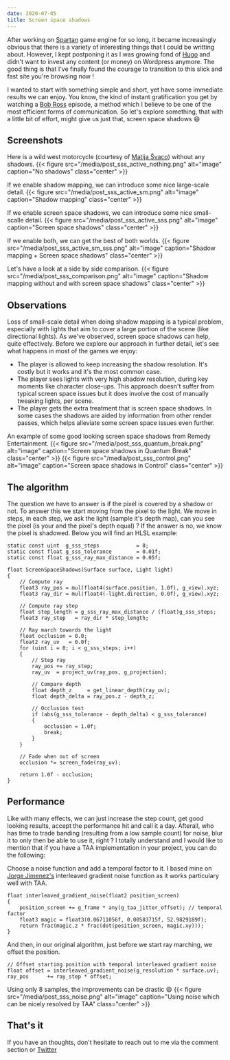 ```yaml
---
date: 2020-07-05
title: Screen space shadows
---
```


After working on [Spartan](https://github.com/PanosK92/SpartanEngine) game engine for so long, it became 
increasingly obvious that there is a variety of interesting things that I could be writting about.
However, I kept postponing it as I was growing fond of [Hugo](https://gohugo.io/) and didn't want to invest
any content (or money) on Wordpress anymore. The good thing is that I've finally found the courage to transition
to this slick and fast site you're browsing now !

I wanted to start with something simple and short, yet have some immediate results we can enjoy.
You know, the kind of instant gratification you get by watching a [Bob Ross](https://www.youtube.com/watch?v=l141Y0x8om0) episode, a method which
I believe to be one of the most efficient forms of communication. So let's explore something, that with a 
little bit of effort, might give us just that, screen space shadows :smile:

## Screenshots

Here is a wild west motorcycle (courtesy of [Matija Švaco](https://sketchfab.com/3d-models/wild-west-motorcycle-6038a0b13fbe434f901af27fec8391ab)) without any shadows.
{{< figure src="/media/post_sss_active_nothing.png" alt="image" caption="No shadows" class="center" >}}

If we enable shadow mapping, we can introduce some nice large-scale detail.
{{< figure src="/media/post_sss_active_sm.png" alt="image" caption="Shadow mapping" class="center" >}}

If we enable screen space shadows, we can introduce some nice small-scalle detail.
{{< figure src="/media/post_sss_active_sss.png" alt="image" caption="Screen space shadows" class="center" >}}

If we enable both, we can get the best of both worlds.
{{< figure src="/media/post_sss_active_sm_sss.png" alt="image" caption="Shadow mapping + Screen space shadows" class="center" >}}

Let's have a look at a side by side comparison.
{{< figure src="/media/post_sss_comparison.png" alt="image" caption="Shadow mapping without and with screen space shadows" class="center" >}}

## Observations

Loss of small-scale detail when doing shadow mapping is a typical problem, especially with lights that aim to cover a 
large portion of the scene (like directional lights). As we've observed, screen space shadows can help, quite effectively.
Before we explore our approach in further detail, let's see what happens in most of the games we enjoy:

- The player is allowed to keep increasing the shadow resolution. It's costly but it works and it's the most common case.
- The player sees lights with very high shadow resolution, during key moments like character close-ups. This approach doesn't
suffer from typical screen space issues but it does involve the cost of manually tweaking lights, per scene.
- The player gets the extra treatment that is screen space shadows. In some cases the shadows are aided by information from other
render passes, which helps alleviate some screen space issues even further.

An example of some good looking screen space shadows from Remedy Entertainment.
{{< figure src="/media/post_sss_quantum_break.png" alt="image" caption="Screen space shadows in Quantum Break" class="center" >}}
{{< figure src="/media/post_sss_control.png" alt="image" caption="Screen space shadows in Control" class="center" >}}

## The algorithm
The question we have to answer is if the pixel is covered by a shadow or not.
To answer this we start moving from the pixel to the light.
We move in steps, in each step, we ask the light (sample it's depth map), can you see the pixel (is your and the pixel's depth equal) ?
If the answer is no, we know the pixel is shadowed. Below you will find an HLSL example:
```
static const uint  g_sss_steps            = 8;
static const float g_sss_tolerance        = 0.01f;
static const float g_sss_ray_max_distance = 0.05f;

float ScreenSpaceShadows(Surface surface, Light light)
{
    // Compute ray
    float3 ray_pos = mul(float4(surface.position, 1.0f), g_view).xyz;
    float3 ray_dir = mul(float4(-light.direction, 0.0f), g_view).xyz;
	
    // Compute ray step
    float step_length = g_sss_ray_max_distance / (float)g_sss_steps;
    float3 ray_step   = ray_dir * step_length;
	
    // Ray march towards the light
    float occlusion = 0.0;
    float2 ray_uv   = 0.0f;
    for (uint i = 0; i < g_sss_steps; i++)
    {
        // Step ray
        ray_pos += ray_step;
        ray_uv  = project_uv(ray_pos, g_projection);

        // Compare depth
        float depth_z     = get_linear_depth(ray_uv);
        float depth_delta = ray_pos.z - depth_z;
        
        // Occlusion test
        if (abs(g_sss_tolerance - depth_delta) < g_sss_tolerance)
        {
            occlusion = 1.0f;
            break;
        }
    }

    // Fade when out of screen
    occlusion *= screen_fade(ray_uv);
    
    return 1.0f - occlusion;
}
```

## Performance
Like with many effects, we can just increase the step count, get good looking results, accept the performance hit and call it a day.
Afterall, who has time to trade banding (resulting from a low sample count) for noise, blur it to only then be able to use it, right ?
I totally understand and I would like to mention that if you have a TAA implementation in your project, you can do the following:

Choose a noise function and add a temporal factor to it.
I based mine on [Jorge Jimenez's](http://www.iryoku.com/next-generation-post-processing-in-call-of-duty-advanced-warfare)
interleaved gradient noise function as it works particulary well with TAA.
```
float interleaved_gradient_noise(float2 position_screen)
{
    position_screen += g_frame * any(g_taa_jitter_offset); // temporal factor
    float3 magic = float3(0.06711056f, 0.00583715f, 52.9829189f);
    return frac(magic.z * frac(dot(position_screen, magic.xy)));
}
```
And then, in our original algorithm, just before we start ray marching, we offset the position.
```
// Offset starting position with temporal interleaved gradient noise
float offset = interleaved_gradient_noise(g_resolution * surface.uv);
ray_pos      += ray_step * offset;
```
Using only 8 samples, the improvements can be drastic :smile:
{{< figure src="/media/post_sss_noise.png" alt="image" caption="Using noise which can be nicely resolved by TAA" class="center" >}}

## That's it
If you have an thoughts, don't hesitate to reach out to me via the comment section or [Twitter](https://twitter.com/panoskarabelas1)